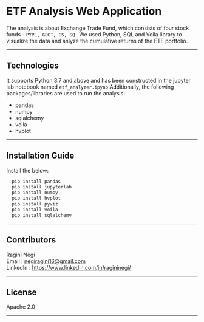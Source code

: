 # ETF Analysis Web Application

The analysis is about Exchange Trade Fund, which consists of four stock funds - ```PYPL, GDOT, GS, SQ ```
We used Python, SQL and Voila library to visualize the data and anlyze the cumulative returns of the ETF portfolio.

---

## Technologies

It supports Python 3.7 and above and has been constructed in the jupyter lab notebook named ```etf_analyzer.ipynb```
Additionally, the following packages/libraries are used to run the analysis:

- pandas
- numpy 
- sqlalchemy
- voila
- hvplot

---

## Installation Guide

Install the below:

```python
  pip install pandas
  pip install jupyterlab 
  pip install numpy
  pip install hvplot
  pip install pyviz
  pip install voila
  pip install sqlalchemy


```

---

## Contributors
 
Ragini Negi  
Email : negiragini16@gmail.com  
LinkedIn : https://www.linkedin.com/in/ragininegi/

---

## License

Apache 2.0


---
